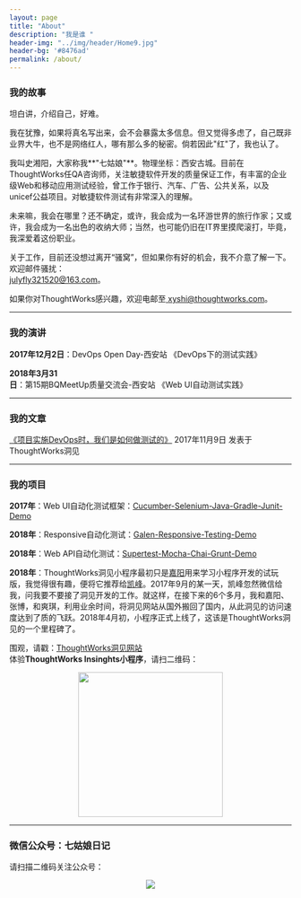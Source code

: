 ```yaml
---
layout: page
title: "About"
description: "我是谁 "
header-img: "../img/header/Home9.jpg"
header-bg: '#8476ad'
permalink: /about/
---
```


<!--<h1>关于我</h1>

<div id="#msg"></div>
<center>
    <img src="{{site.baseurl }}/img/about/july.jpg" align="center">
</center>-->

<h3>我的故事</h3>

坦白讲，介绍自己，好难。

我在犹豫，如果将真名写出来，会不会暴露太多信息。但又觉得多虑了，自己既非业界大牛，也不是网络红人，哪有那么多的秘密。倘若因此"红"了，我也认了。

我叫史湘阳，大家称我**"七姑娘"**。物理坐标：西安古城。目前在ThoughtWorks任QA咨询师，关注敏捷软件开发的质量保证工作，有丰富的企业级Web和移动应用测试经验，曾工作于银行、汽车、广告、公共关系，以及unicef公益项目。对敏捷软件测试有非常深入的理解。

未来嘛，我会在哪里？还不确定，或许，我会成为一名环游世界的旅行作家；又或许，我会成为一名出色的收纳大师；当然，也可能仍旧在IT界里摸爬滚打，毕竟，我深爱着这份职业。

关于工作，目前还没想过离开“骚窝”，但如果你有好的机会，我不介意了解一下。欢迎邮件骚扰：<br>
<a href="mailto:julyfly321520@163.com">
<i class="fa fa-envelope-o" aria-hidden="true"></i> julyfly321520@163.com</a>。

如果你对ThoughtWorks感兴趣，欢迎电邮至<a href="mailto:xyshi@thoughtworks.com">
<i class="fa fa-envelope-o" aria-hidden="true"></i> xyshi@thoughtworks.com</a>。

<hr>

<h3>我的演讲</h3>

**2017年12月2日**：DevOps Open Day-西安站 《DevOps下的测试实践》

**2018年3月31日**：第15期BQMeetUp质量交流会-西安站 《Web UI自动测试实践》

<hr>

<h3>我的文章</h3>

[《项目实施DevOps时，我们是如何做测试的》](https://insights.thoughtworks.cn/qa-in-devops/) 2017年11月9日 发表于ThoughtWorks洞见

<hr>

<h3>我的项目</h3>

**2017年**：Web UI自动化测试框架：[Cucumber-Selenium-Java-Gradle-Junit-Demo](https://github.com/JulyShi/Cucumber-Selenium-Java-Gradle-Junit-Demo.git)

**2018年**：Responsive自动化测试：[Galen-Responsive-Testing-Demo](https://github.com/JulyShi/Galen-Responsive-Testing-Demo.git)

**2018年**：Web API自动化测试：[Supertest-Mocha-Chai-Grunt-Demo](https://github.com/JulyShi/Supertest-Mocha-Chai-Grunt-Demo.git)

**2018年**：ThoughtWorks洞见小程序最初只是[嘉阳](https://meia.me/speaker/627)用来学习小程序开发的试玩版，我觉得很有趣，便将它推荐给[凯峰](https://insights.thoughtworks.cn/author/zhangkaifeng/)。2017年9月的某一天，凯峰忽然微信给我，问我要不要接了洞见开发的工作。就这样，在接下来的6个多月，我和嘉阳、张博，和爽琪，利用业余时间，将洞见网站从国外搬回了国内，从此洞见的访问速度达到了质的飞跃。2018年4月初，小程序正式上线了，这该是ThoughtWorks洞见的一个里程碑了。

围观，请戳：[ThoughtWorks洞见网站](https://insights.thoughtworks.cn/)<br>
体验**ThoughtWorks Insinghts小程序**，请扫二维码：
<div id="#msg"></div>
<center>
    <img src="{{site.baseurl }}/img/about/Artboard.png" align="center" style="width:258px;">
</center>
	
<hr>	
<h3>微信公众号：七姑娘日记</h3>
<i class="fa fa-weixin" aria-hidden="true"></i> 请扫描二维码关注公众号：

<center>
    <p><img src="{{site.baseurl }}/img/about/July-Wechat.jpg" align="center"></p>
</center>

<!--<hr>	-->

<!--<h3>你可以在这里找到我</h3>

Twitter:  [https://twitter.com/July65170663](https://twitter.com/July65170663)

Facebook:  [https://www.facebook.com/july.shi.12](https://www.facebook.com/july.shi.12)

Insight:  [https://insights.thoughtworks.cn/author/shixiangyang/](https://insights.thoughtworks.cn/author/shixiangyang/)

简书:  [https://www.jianshu.com/u/a56252510948](https://www.jianshu.com/u/a56252510948)

豆瓣:  [https://www.douban.com/people/julysxy/](https://www.douban.com/people/julysxy/)

知乎:  [https://www.zhihu.com/people/julysxy/activities](https://www.zhihu.com/people/julysxy/activities)

GitHub:  [https://github.com/JulyShi](https://github.com/JulyShi)

Email:  <a href="mailto:xyshi@thoughtworks.com">xyshi@thoughtworks.com</a>-->
  

